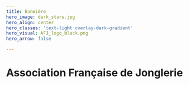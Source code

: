 ```yaml
---
title: Bannière
hero_image: dark_stars.jpg
hero_align: center
hero_classes: 'text-light overlay-dark-gradient'
hero_visual: AFJ_logo_black.png
hero_arrow: false

---
```

# Association Française de Jonglerie
